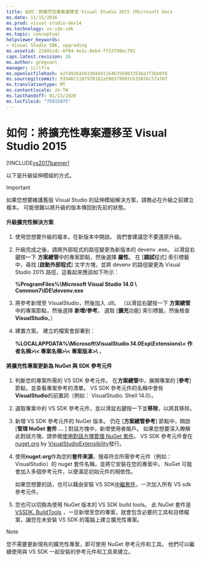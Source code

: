 ```yaml
---
title: 如何：將擴充性專案遷移至 Visual Studio 2015 |Microsoft Docs
ms.date: 11/15/2016
ms.prod: visual-studio-dev14
ms.technology: vs-ide-sdk
ms.topic: conceptual
helpviewer_keywords:
- Visual Studio SDK, upgrading
ms.assetid: 22491cdc-8f04-4e1c-8eb4-ff33798ec792
caps.latest.revision: 26
ms.author: gregvanl
manager: jillfra
ms.openlocfilehash: e2f4926a503304491164635b983353ba7f3bb0f6
ms.sourcegitcommit: 939407118f978162a590379997cb33076c57a707
ms.translationtype: MT
ms.contentlocale: zh-TW
ms.lasthandoff: 01/13/2020
ms.locfileid: "75915975"
---
```

# <a name="how-to-migrate-extensibility-projects-to-visual-studio-2015"></a>如何：將擴充性專案遷移至 Visual Studio 2015
[!INCLUDE[vs2017banner](../includes/vs2017banner.md)]

以下是升級延伸模組的方式。  
  
> [!IMPORTANT]
> 如果您想要維護舊版 Visual Studio 的延伸模組解決方案，請務必在升級之前建立複本。 可能很難以將升級的版本傳回到先前的狀態。  
  
#### <a name="to-upgrade-an-extensibility-solution"></a>升級擴充性解決方案  
  
1. 使用您想要升級的複本，在新版本中開啟。 我們會建議您不要還原升級。  
  
2. 升級完成之後，請將外部程式的路徑變更為新版本的 devenv .exe。 以滑鼠右鍵按一下 **方案總管**中的專案節點，然後選擇 **屬性**。 在 [**調試**程式] 索引標籤中，尋找 [**啟動外部程式**] 文字方塊，並將 devenv 的路徑變更為 Visual Studio 2015 路徑，這看起來應該如下所示：  
  
     **%ProgramFiles%\Microsoft Visual Studio 14.0 \ Common7\IDE\devenv.exe**  
  
3. 將參考新增至 VisualStudio，然後加入 .dll。 （以滑鼠右鍵按一下 **方案總管**中的專案節點，然後選擇 **新增/參考**。 選取 [**擴充**功能] 索引標籤，然後檢查**VisualStudio**。）  
  
4. 建置方案。 建立的檔案會部署到：  
  
     **%LOCALAPPDATA%\Microsoft\VisualStudio.14.0Exp\Extensions\\< 作者名稱\>\\< 專案名稱\>\\< 專案版本\>\\** 。  
  
#### <a name="to-update-an-extensibility-project-to-nuget-vs-sdk-reference-assemblies"></a>將擴充性專案更新為 NuGet 與 SDK 參考元件  
  
1. 判斷您的專案所需的 VS SDK 參考元件。  在**方案總管**中，展開專案的 [**參考**] 節點，並查看專案參考的清單。  VS SDK 參考元件的名稱中會有**VisualStudio**的前置詞（例如： VisualStudio. Shell 14.0）。  
  
2. 選取專案中的 VS SDK 參考元件，並以滑鼠右鍵按一下並**移除**，以將其移除。  
  
3. 新增 VS SDK 參考元件的 NuGet 版本。  仍在 [**方案總管參考**] 節點中，開啟 [**管理 NuGet 套件 ...** ] 對話方塊中，新增使用者帳戶。  如果您想要深入瞭解此對話方塊，請參閱[使用對話方塊管理 NuGet 套件](/nuget/consume-packages/install-use-packages-visual-studio)。 VS SDK 參考元件會在[nuget.org](https://www.nuget.org/) by [VisualStudioExtensibility](https://www.nuget.org/profiles/VisualStudioExtensibility)發行。  
  
4. 使用**nuget.org**作為您的**套件來源**，搜尋符合所需參考元件（例如： VisualStudio）的 nuget 套件名稱，並將它安裝在您的專案中。  NuGet 可能會加入多個參考元件，以便滿足初始元件的相依性。  
  
     如果您想要的話，也可以藉由安裝 VS SDK[中繼套件](https://www.nuget.org/packages/VSSDK_Reference_Assemblies)，一次加入所有 VS sdk 參考元件。  
  
5. 您也可以切換為使用 NuGet 版本的 VS SDK build tools。 此 NuGet 套件是[VSSDK. BuildTools](https://www.nuget.org/packages/Microsoft.VSSDK.BuildTools) ，一旦新增至您的專案，就會包含必要的工具和目標檔案，讓您在未安裝 VS SDK 的電腦上建立擴充性專案。  
  
> [!NOTE]
> 您不需要更新現有的擴充性專案，即可使用 NuGet 參考元件和工具。  他們可以繼續使用與 VS SDK 一起安裝的參考元件和工具來建立。
